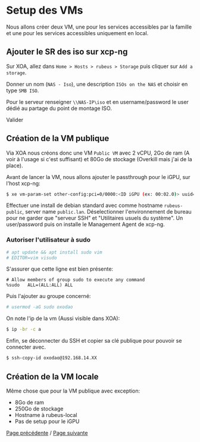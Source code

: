 # Setup des VMs

Nous allons créer deux VM, une pour les services accessibles par la famille et une pour les services accessibles uniquement en local.

## Ajouter le SR des iso sur xcp-ng

Sur XOA, allez dans `Home > Hosts > rubeus > Storage` puis cliquer sur `Add a storage`.

Donner un nom (`NAS - Iso`), une description `ISOs on the NAS` et choisir en type `SMB ISO`.

Pour le serveur renseigner `\\NAS-IP\iso` et en username/password le user dédié au partage du point de montage ISO.

Valider

## Création de la VM publique

Via XOA nous créons donc une VM `Public VM` avec 2 vCPU, 2Go de ram (A voir à l'usage si c'est suffisant) et 80Go de stockage (Overkill mais j'ai de la place).

Avant de lancer la VM, nous allons ajouter le passthrough pour le iGPU, sur l'host xcp-ng:
```sh
$ xe vm-param-set other-config:pci=0/0000:<ID iGPU (ex: 00:02.0)> uuid=<ID DE LA VM>
```

Effectuer une install de debian standard avec comme hostname `rubeus-public`, server name `public.lan`. Déselectionner l'environnement de bureau pour ne garder que "serveur SSH" et "Utilitaires usuels du système". Un user/password puis on installe le Management Agent de xcp-ng.

### Autoriser l'utilisateur à sudo
```sh
# apt update && apt install sudo vim
# EDITOR=vim visudo
```

S'assurer que cette ligne est bien présente:
```
# Allow members of group sudo to execute any command
%sudo   ALL=(ALL:ALL) ALL
```

Puis l'ajouter au groupe concerné:
```sh
# usermod -aG sudo oxodao
```

On note l'ip de la vm (Aussi visible dans XOA):
```sh
$ ip -br -c a
```

Enfin, se déconnecter du SSH et copier sa clé publique pour pouvoir se connecter avec.
```sh
$ ssh-copy-id oxodao@192.168.14.XX
```

## Création de la VM locale

Même chose que pour la VM publique avec exception:
- 8Go de ram
- 250Go de stockage
- Hostname à rubeus-local
- Pas de setup pour le iGPU

[Page précédente](setup_xcp.md) / [Page suivante](setup_common.md)
